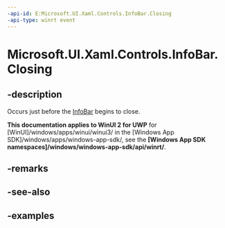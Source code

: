 ```yaml
---
-api-id: E:Microsoft.UI.Xaml.Controls.InfoBar.Closing
-api-type: winrt event
---
```


# Microsoft.UI.Xaml.Controls.InfoBar.Closing

<!--
public event Windows.Foundation.TypedEventHandler<Microsoft.UI.Xaml.Controls.InfoBar,Microsoft.UI.Xaml.Controls.InfoBarClosingEventArgs> Closing;
-->


## -description

Occurs just before the [InfoBar](infobar.md) begins to close.

**This documentation applies to WinUI 2 for UWP** for [WinUI]/windows/apps/winui/winui3/ in the [Windows App SDK]/windows/apps/windows-app-sdk/, see the **[Windows App SDK namespaces]/windows/windows-app-sdk/api/winrt/**.

## -remarks

## -see-also

## -examples


